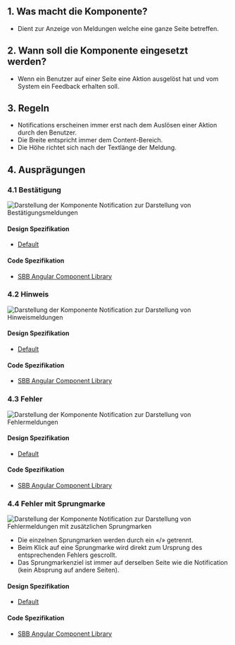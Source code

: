 ## 1. Was macht die Komponente?
* Dient zur Anzeige von Meldungen welche eine ganze Seite betreffen.

## 2. Wann soll die Komponente eingesetzt werden? 
* Wenn ein Benutzer auf einer Seite eine Aktion ausgelöst hat und vom System ein Feedback erhalten soll.

## 3. Regeln
* Notifications erscheinen immer erst nach dem Auslösen einer Aktion durch den Benutzer.
* Die Breite entspricht immer dem Content-Bereich.
* Die Höhe richtet sich nach der Textlänge der Meldung.

## 4. Ausprägungen
### 4.1 Bestätigung
![Darstellung der Komponente Notification zur Darstellung von Bestätigungsmeldungen](https://raw.githubusercontent.com/sbb-design-systems/sbb-design-system/master/website/components/notification/images/notification_confirmation.png 'class: image')

#### Design Spezifikation
* [Default](https://sbb.invisionapp.com/d/main#/console/15744722/332849832/inspect)

#### Code Spezifikation
* [SBB Angular Component Library](https://sbb-angular.app.sbb.ch/latest/content/notification)

### 4.2 Hinweis
![Darstellung der Komponente Notification zur Darstellung von Hinweismeldungen](https://raw.githubusercontent.com/sbb-design-systems/sbb-design-system/master/website/components/notification/images/notification_information.png 'class: image')

#### Design Spezifikation
* [Default](https://sbb.invisionapp.com/d/main#/console/15744722/332849833/inspect)

#### Code Spezifikation
* [SBB Angular Component Library](https://sbb-angular.app.sbb.ch/latest/content/notification)

### 4.3 Fehler 
![Darstellung der Komponente Notification zur Darstellung von Fehlermeldungen](https://raw.githubusercontent.com/sbb-design-systems/sbb-design-system/master/website/components/notification/images/notification_error.png 'class: image')

#### Design Spezifikation
* [Default](https://sbb.invisionapp.com/d/main#/console/15744722/332849834/inspect)

#### Code Spezifikation
* [SBB Angular Component Library](https://sbb-angular.app.sbb.ch/latest/content/notification)

### 4.4 Fehler mit Sprungmarke 
![Darstellung der Komponente Notification zur Darstellung von Fehlermeldungen mit zusätzlichen Sprungmarken](https://raw.githubusercontent.com/sbb-design-systems/sbb-design-system/master/website/components/notification/images/notification_link.png 'class: image')
* Die einzelnen Sprungmarken werden durch ein «/» getrennt.
* Beim Klick auf eine Sprungmarke wird direkt zum Ursprung des entsprechenden Fehlers gescrollt.
* Das Sprungmarkenziel ist immer auf derselben Seite wie die Notification (kein Absprung auf andere Seiten).

#### Design Spezifikation
* [Default](https://sbb.invisionapp.com/d/main#/console/15744722/332849835/inspect)

#### Code Spezifikation
* [SBB Angular Component Library](https://sbb-angular.app.sbb.ch/latest/content/notification)